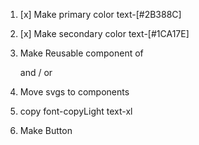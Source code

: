 1. [x] Make primary color text-[#2B388C]
1. [x] Make secondary color text-[#1CA17E]
1. Make Reusable component of <section className="bg-white/90 h-[34rem]">
   and / or
   <section className="bg-primary/80">
   <div className="max-w-5xl mx-auto p-8 flex flex-col gap-4 items-center">
1. Move svgs to components

1. copy font-copyLight text-xl
1. Make Button
